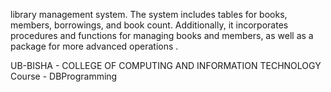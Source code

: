 library management system. The system includes tables for books, members, 
borrowings, and book count. Additionally, it incorporates procedures and 
functions for managing books and members, as well as a package for more 
advanced operations .

UB-BISHA - COLLEGE OF COMPUTING AND INFORMATION TECHNOLOGY
Course - DBProgramming